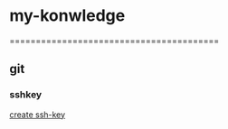 # my-konwledge

========================================
## git

### sshkey
[create ssh-key](./createsshkey.md)